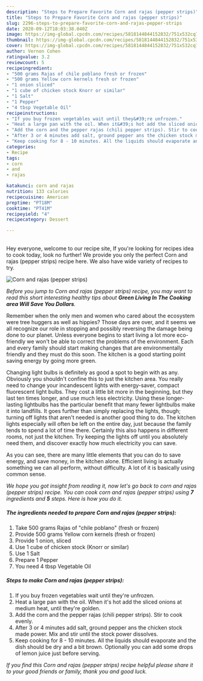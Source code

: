 ```yaml
---
description: "Steps to Prepare Favorite Corn and rajas (pepper strips)"
title: "Steps to Prepare Favorite Corn and rajas (pepper strips)"
slug: 2296-steps-to-prepare-favorite-corn-and-rajas-pepper-strips
date: 2020-09-12T18:03:38.040Z
image: https://img-global.cpcdn.com/recipes/5818144844152832/751x532cq70/corn-and-rajas-pepper-strips-recipe-main-photo.jpg
thumbnail: https://img-global.cpcdn.com/recipes/5818144844152832/751x532cq70/corn-and-rajas-pepper-strips-recipe-main-photo.jpg
cover: https://img-global.cpcdn.com/recipes/5818144844152832/751x532cq70/corn-and-rajas-pepper-strips-recipe-main-photo.jpg
author: Vernon Cohen
ratingvalue: 3.2
reviewcount: 5
recipeingredient:
- "500 grams Rajas of chile poblano fresh or frozen"
- "500 grams Yellow corn kernels fresh or frozen"
- "1 onion sliced"
- "1 cube of chicken stock Knorr or similar"
- "1 Salt"
- "1 Pepper"
- "4 tbsp Vegetable Oil"
recipeinstructions:
- "If you buy frozen vegetables wait until they&#39;re unfrozen."
- "Heat a large pan with the oil. When it&#39;s hot add the sliced onions at medium heat, until they&#39;re golden."
- "Add the corn and the pepper rajas (chili pepper strips). Stir to cook evenly."
- "After 3 or 4 minutes add salt, ground pepper ans the chicken stock made power. Mix and stir until the stock power dissolves."
- "Keep cooking for 8 - 10 minutes. All the liquids should evaporate and the dish should be dry and a bit brown. Optionally you can add some drops of lemon juice just before serving."
categories:
- Recipe
tags:
- corn
- and
- rajas

katakunci: corn and rajas 
nutrition: 133 calories
recipecuisine: American
preptime: "PT18M"
cooktime: "PT41M"
recipeyield: "4"
recipecategory: Dessert

---
```

<br>
Hey everyone, welcome to our recipe site, If you're looking for recipes idea to cook today, look no further! We provide you only the perfect Corn and rajas (pepper strips) recipe here. We also have wide variety of recipes to try.
<br>


![Corn and rajas (pepper strips)](https://img-global.cpcdn.com/recipes/5818144844152832/751x532cq70/corn-and-rajas-pepper-strips-recipe-main-photo.jpg)

<i>Before you jump to Corn and rajas (pepper strips) recipe, you may want to read this short interesting healthy tips about 
<strong>Green Living In The Cooking area Will Save You Dollars</strong>.</i>
</br>

Remember when the only men and women who cared about the ecosystem were tree huggers as well as hippies? Those days are over, and it seems we all recognize our role in stopping and possibly reversing the damage being done to our planet. Unless everyone begins to start living a lot more eco-friendly we won't be able to correct the problems of the environment. Each and every family should start making changes that are environmentally friendly and they must do this soon. The kitchen is a good starting point saving energy by going more green.

Changing light bulbs is definitely as good a spot to begin with as any. Obviously you shouldn't confine this to just the kitchen area. You really need to change your incandescent lights with energy-saver, compact fluorescent light bulbs. They cost a little bit more in the beginning, but they last ten times longer, and use much less electricity. Using these longer-lasting lightbulbs has the particular benefit that many fewer lightbulbs make it into landfills. It goes further than simply replacing the lights, though; turning off lights that aren't needed is another good thing to do. The kitchen lights especially will often be left on the entire day, just because the family tends to spend a lot of time there. Certainly this also happens in different rooms, not just the kitchen. Try keeping the lights off until you absolutely need them, and discover exactly how much electricity you can save.

As you can see, there are many little elements that you can do to save energy, and save money, in the kitchen alone. Efficient living is actually something we can all perform, without difficulty. A lot of it is basically using common sense.


<i>We hope you got insight from reading it, now let's go back to corn and rajas (pepper strips) recipe. You can cook corn and rajas (pepper strips) using <strong>7</strong> ingredients and <strong>5</strong> steps. Here is how you do it.
</i>

##### The ingredients needed to prepare Corn and rajas (pepper strips):

1. Take 500 grams Rajas of &#34;chile poblano&#34; (fresh or frozen)
1. Provide 500 grams Yellow corn kernels (fresh or frozen)
1. Provide 1 onion, sliced
1. Use 1 cube of chicken stock (Knorr or similar)
1. Use 1 Salt
1. Prepare 1 Pepper
1. You need 4 tbsp Vegetable Oil


##### Steps to make Corn and rajas (pepper strips):

1. If you buy frozen vegetables wait until they&#39;re unfrozen.
1. Heat a large pan with the oil. When it&#39;s hot add the sliced onions at medium heat, until they&#39;re golden.
1. Add the corn and the pepper rajas (chili pepper strips). Stir to cook evenly.
1. After 3 or 4 minutes add salt, ground pepper ans the chicken stock made power. Mix and stir until the stock power dissolves.
1. Keep cooking for 8 - 10 minutes. All the liquids should evaporate and the dish should be dry and a bit brown. Optionally you can add some drops of lemon juice just before serving.


<i>If you find this Corn and rajas (pepper strips) recipe helpful please share it to your good friends or family, thank you and good luck.</i>
